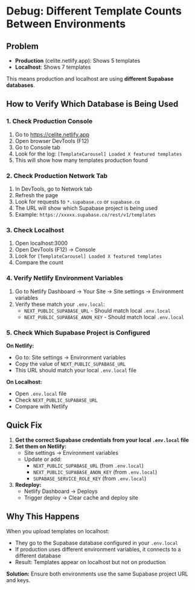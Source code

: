 # Debug: Different Template Counts Between Environments

## Problem
- **Production** (celite.netlify.app): Shows 5 templates
- **Localhost**: Shows 7 templates

This means production and localhost are using **different Supabase databases**.

## How to Verify Which Database is Being Used

### 1. Check Production Console
1. Go to https://celite.netlify.app
2. Open browser DevTools (F12)
3. Go to Console tab
4. Look for the log: `[TemplateCarousel] Loaded X featured templates`
5. This will show how many templates production found

### 2. Check Production Network Tab
1. In DevTools, go to Network tab
2. Refresh the page
3. Look for requests to `*.supabase.co` or `supabase.co`
4. The URL will show which Supabase project is being used
5. Example: `https://xxxxx.supabase.co/rest/v1/templates`

### 3. Check Localhost
1. Open localhost:3000
2. Open DevTools (F12) → Console
3. Look for `[TemplateCarousel] Loaded X featured templates`
4. Compare the count

### 4. Verify Netlify Environment Variables
1. Go to Netlify Dashboard → Your Site → Site settings → Environment variables
2. Verify these match your `.env.local`:
   - `NEXT_PUBLIC_SUPABASE_URL` - Should match local `.env.local`
   - `NEXT_PUBLIC_SUPABASE_ANON_KEY` - Should match local `.env.local`

### 5. Check Which Supabase Project is Configured

**On Netlify:**
- Go to: Site settings → Environment variables
- Copy the value of `NEXT_PUBLIC_SUPABASE_URL`
- This URL should match your local `.env.local` file

**On Localhost:**
- Open `.env.local` file
- Check `NEXT_PUBLIC_SUPABASE_URL`
- Compare with Netlify

## Quick Fix

1. **Get the correct Supabase credentials from your local `.env.local` file**
2. **Set them on Netlify:**
   - Site settings → Environment variables
   - Update or add:
     - `NEXT_PUBLIC_SUPABASE_URL` (from `.env.local`)
     - `NEXT_PUBLIC_SUPABASE_ANON_KEY` (from `.env.local`)
     - `SUPABASE_SERVICE_ROLE_KEY` (from `.env.local`)
3. **Redeploy:**
   - Netlify Dashboard → Deploys
   - Trigger deploy → Clear cache and deploy site

## Why This Happens

When you upload templates on localhost:
- They go to the Supabase database configured in your `.env.local`
- If production uses different environment variables, it connects to a different database
- Result: Templates appear on localhost but not on production

**Solution:** Ensure both environments use the same Supabase project URL and keys.

